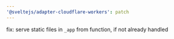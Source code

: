 ```yaml
---
'@sveltejs/adapter-cloudflare-workers': patch
---
```


fix: serve static files in `_app` from function, if not already handled
